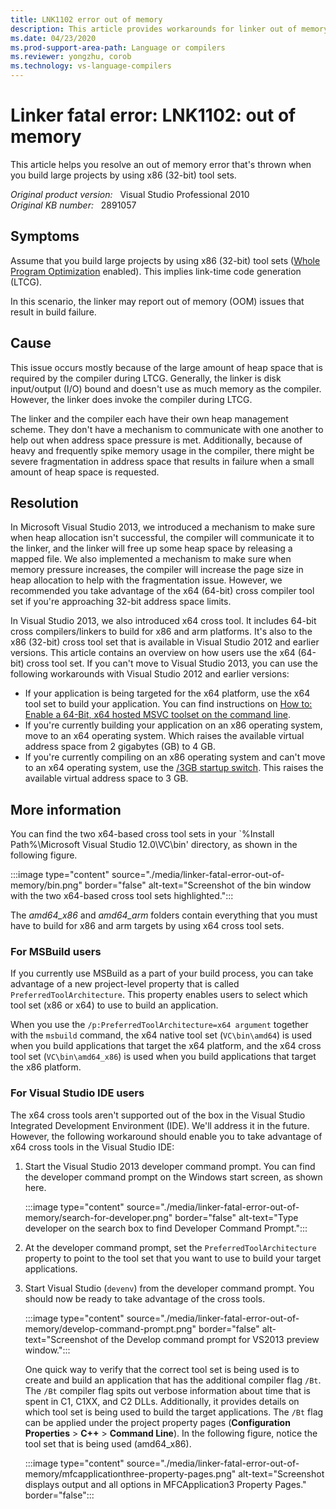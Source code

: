 ```yaml
---
title: LNK1102 error out of memory
description: This article provides workarounds for linker out of memory problems.
ms.date: 04/23/2020
ms.prod-support-area-path: Language or compilers
ms.reviewer: yongzhu, corob
ms.technology: vs-language-compilers
---
```

# Linker fatal error: LNK1102: out of memory

This article helps you resolve an out of memory error that's thrown when you build large projects by using x86 (32-bit) tool sets.

_Original product version:_ &nbsp; Visual Studio Professional 2010  
_Original KB number:_ &nbsp; 2891057

## Symptoms

Assume that you build large projects by using x86 (32-bit) tool sets ([Whole Program Optimization](/cpp/build/reference/gl-whole-program-optimization) enabled). This implies link-time code generation (LTCG).

In this scenario, the linker may report out of memory (OOM) issues that result in build failure.

## Cause

This issue occurs mostly because of the large amount of heap space that is required by the compiler during LTCG. Generally, the linker is disk input/output (I/O) bound and doesn't use as much memory as the compiler. However, the linker does invoke the compiler during LTCG.

The linker and the compiler each have their own heap management scheme. They don't have a mechanism to communicate with one another to help out when address space pressure is met. Additionally, because of heavy and frequently spike memory usage in the compiler, there might be severe fragmentation in address space that results in failure when a small amount of heap space is requested.

## Resolution

In Microsoft Visual Studio 2013, we introduced a mechanism to make sure when heap allocation isn't successful, the compiler will communicate it to the linker, and the linker will free up some heap space by releasing a mapped file. We also implemented a mechanism to make sure when memory pressure increases, the compiler will increase the page size in heap allocation to help with the fragmentation issue. However, we recommended you take advantage of the x64 (64-bit) cross compiler tool set if you're approaching 32-bit address space limits.

In Visual Studio 2013, we also introduced x64 cross tool. It includes 64-bit cross compilers/linkers to build for x86 and arm platforms. It's also to the x86 (32-bit) cross tool set that is available in Visual Studio 2012 and earlier versions. This article contains an overview on how users use the x64 (64-bit) cross tool set. If you can't move to Visual Studio 2013, you can use the following workarounds with Visual Studio 2012 and earlier versions:

- If your application is being targeted for the x64 platform, use the x64 tool set to build your application. You can find instructions on [How to: Enable a 64-Bit, x64 hosted MSVC toolset on the command line](/cpp/build/how-to-enable-a-64-bit-visual-cpp-toolset-on-the-command-line).
- If you're currently building your application on an x86 operating system, move to an x64 operating system. Which raises the available virtual address space from 2 gigabytes (GB) to 4 GB.
- If you're currently compiling on an x86 operating system and can't move to an x64 operating system, use the [/3GB startup switch](/previous-versions/tn-archive/bb124810(v=exchg.65)). This raises the available virtual address space to 3 GB.

## More information

You can find the two x64-based cross tool sets in your `%Install Path%\Microsoft Visual Studio 12.0\VC\bin' directory, as shown in the following figure.

:::image type="content" source="./media/linker-fatal-error-out-of-memory/bin.png" border="false" alt-text="Screenshot of the bin window with the two x64-based cross tool sets highlighted.":::

The *amd64_x86* and *amd64_arm* folders contain everything that you must have to build for x86 and arm targets by using x64 cross tool sets.

### For MSBuild users

If you currently use MSBuild as a part of your build process, you can take advantage of a new project-level property that is called `PreferredToolArchitecture`. This property enables users to select which tool set (x86 or x64) to use to build an application.

When you use the `/p:PreferredToolArchitecture=x64 argument` together with the `msbuild` command, the x64 native tool set (`VC\bin\amd64`) is used when you build applications that target the x64 platform, and the x64 cross tool set (`VC\bin\amd64_x86`) is used when you build applications that target the x86 platform.  

### For Visual Studio IDE users

The x64 cross tools aren't supported out of the box in the Visual Studio Integrated Development Environment (IDE). We'll address it in the future. However, the following workaround should enable you to take advantage of x64 cross tools in the Visual Studio IDE:

1. Start the Visual Studio 2013 developer command prompt. You can find the developer command prompt on the Windows start screen, as shown here.

    :::image type="content" source="./media/linker-fatal-error-out-of-memory/search-for-developer.png"  border="false" alt-text="Type developer on the search box to find Developer Command Prompt.":::

2. At the developer command prompt, set the `PreferredToolArchitecture` property to point to the tool set that you want to use to build your target applications.
3. Start Visual Studio (`devenv`) from the developer command prompt. You should now be ready to take advantage of the cross tools.

    :::image type="content" source="./media/linker-fatal-error-out-of-memory/develop-command-prompt.png"  border="false" alt-text="Screenshot of the Develop command prompt for VS2013 preview window.":::

    One quick way to verify that the correct tool set is being used is to create and build an application that has the additional compiler flag `/Bt`. The `/Bt` compiler flag spits out verbose information about time that is spent in C1, C1XX, and C2 DLLs. Additionally, it provides details on which tool set is being used to build the target applications. The `/Bt` flag can be applied under the project property pages (**Configuration Properties** > **C++** > **Command Line**). In the following figure, notice the tool set that is being used (amd64_x86).  

    :::image type="content" source="./media/linker-fatal-error-out-of-memory/mfcapplicationthree-property-pages.png" alt-text="Screenshot displays output and all options in MFCApplication3 Property Pages." border="false":::
